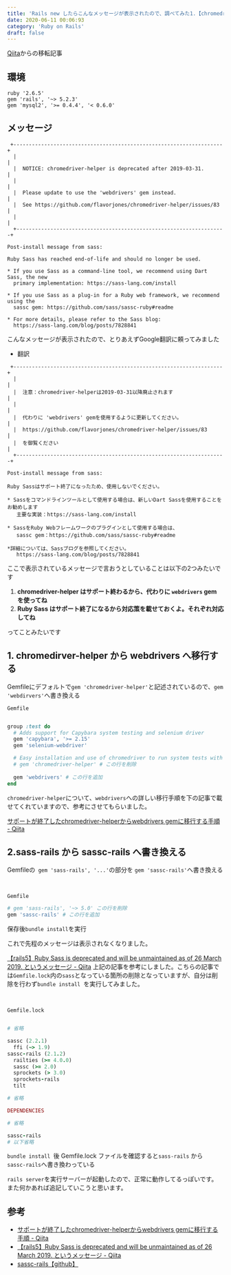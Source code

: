 ```yaml
---
title: 'Rails new したらこんなメッセージが表示されたので、調べてみた1.【chromedriver-helper is deprecated after 2019-03-31.】2.【Ruby Sass has reached end-of-life and should no longer be used.】'
date: 2020-06-11 00:06:93
category: 'Ruby on Rails'
draft: false
---
```


[Qiita](https://qiita.com/ryutaro9595)からの移転記事



## 環境
```
ruby '2.6.5'  
gem 'rails', '~> 5.2.3'  
gem 'mysql2', '>= 0.4.4', '< 0.6.0'  
```


## メッセージ
```
 +--------------------------------------------------------------------+
  |                                                                    |
  |  NOTICE: chromedriver-helper is deprecated after 2019-03-31.       |
  |                                                                    |
  |  Please update to use the 'webdrivers' gem instead.                |
  |  See https://github.com/flavorjones/chromedriver-helper/issues/83  |
  |                                                                    |
  +--------------------------------------------------------------------+

Post-install message from sass:

Ruby Sass has reached end-of-life and should no longer be used.

* If you use Sass as a command-line tool, we recommend using Dart Sass, the new
  primary implementation: https://sass-lang.com/install

* If you use Sass as a plug-in for a Ruby web framework, we recommend using the
  sassc gem: https://github.com/sass/sassc-ruby#readme

* For more details, please refer to the Sass blog:
  https://sass-lang.com/blog/posts/7828841
```

こんなメッセージが表示されたので、とりあえずGoogle翻訳に頼ってみました

- 翻訳

```
 +--------------------------------------------------------------------+
  |                                                                    |
  |  注意：chromedriver-helperは2019-03-31以降廃止されます                   |
  |                                                                    |
  |  代わりに 'webdrivers' gemを使用するように更新してください。                   |
  |  https://github.com/flavorjones/chromedriver-helper/issues/83      |
  |  を御覧ください                                                        |
  +--------------------------------------------------------------------+

Post-install message from sass:

Ruby Sassはサポート終了になったため、使用しないでください。

* Sassをコマンドラインツールとして使用する場合は、新しいDart Sassを使用することをお勧めします
   主要な実装：https://sass-lang.com/install

* SassをRuby Webフレームワークのプラグインとして使用する場合は、
   sassc gem：https://github.com/sass/sassc-ruby#readme

*詳細については、Sassブログを参照してください。
   https://sass-lang.com/blog/posts/7828841
```


ここで表示されているメッセージで言おうとしていることは以下の2つみたいです

1.  **chromedriver-helper はサポート終わるから、代わりに `webdrivers` gem を使ってね**
2.  **Ruby Sass はサポート終了になるから対応策を載せておくよ。それぞれ対応してね**

ってことみたいです


## 1. chromedirver-helper から webdrivers へ移行する

Gemfileにデフォルトで` gem 'chromedriver-helper' `と記述されているので、` gem 'webdirvers' `へ書き換える


`Gemfile`
```ruby

group :test do
  # Adds support for Capybara system testing and selenium driver
  gem 'capybara', '>= 2.15'
  gem 'selenium-webdriver'

  # Easy installation and use of chromedriver to run system tests with Chrome
  # gem 'chromedriver-helper' # この行を削除
  
  gem 'webdrivers' # この行を追加
end

```

` chromedriver-helper `について、` webdrivers `への詳しい移行手順を下の記事で載せてくれていますので、参考にさせてもらいました。

[サポートが終了したchromedriver-helperからwebdrivers gemに移行する手順 - Qiita](https://qiita.com/jnchito/items/f9c3be449fd164176efa)


## 2.sass-rails から sassc-rails へ書き換える

Gemfileの` gem 'sass-rails', '...'`の部分を `gem 'sassc-rails'`へ書き換える 

<br>

`Gemfile`
```ruby
# gem 'sass-rails', '~> 5.0' この行を削除
gem 'sassc-rails' # この行を追加

```

保存後` bundle install `を実行

これで先程のメッセージは表示されなくなりました。


[【rails5】Ruby Sass is deprecated and will be unmaintained as of 26 March 2019. というメッセージ - Qiita](https://qiita.com/mah666hhh/items/17cfbeb58efdd242253b)
上記の記事を参考にしました。こちらの記事では`Gemfile.lock`内の`sass`となっている箇所の削除となっていますが、自分は削除を行わず`bundle install `を実行してみました。

<br>

`Gemfile.lock`
```ruby

# 省略

sassc (2.2.1)
  ffi (~> 1.9)
sassc-rails (2.1.2)
  railties (>= 4.0.0)
  sassc (>= 2.0)
  sprockets (> 3.0)
  sprockets-rails
  tilt

# 省略

DEPENDENCIES

# 省略

sassc-rails
# 以下省略
```

`bundle install `後 Gemfile.lock ファイルを確認すると`sass-rails` から ` sassc-rails`へ書き換わっている

` rails server `を実行サーバーが起動したので、正常に動作してるっぽいです。
また何かあれば追記していこうと思います。



## 参考
- [サポートが終了したchromedriver-helperからwebdrivers gemに移行する手順 - Qiita](https://qiita.com/jnchito/items/f9c3be449fd164176efa)
- [【rails5】Ruby Sass is deprecated and will be unmaintained as of 26 March 2019. というメッセージ - Qiita](https://qiita.com/mah666hhh/items/17cfbeb58efdd242253b)
- [sassc-rails【github】](https://github.com/sass/sassc-ruby#readmef)
